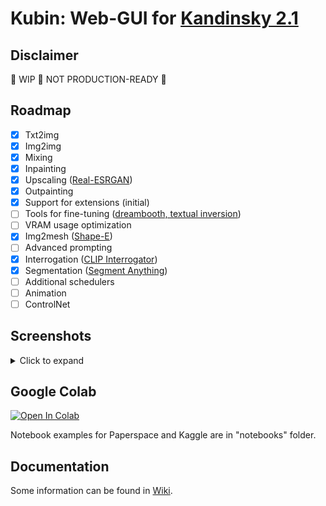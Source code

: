 
# Kubin: Web-GUI for [Kandinsky 2.1](https://github.com/ai-forever/Kandinsky-2/)

## Disclaimer

🚧 WIP 🚧 NOT PRODUCTION-READY 🚧 

## Roadmap

- [x] Txt2img
- [x] Img2img
- [x] Mixing
- [x] Inpainting 
- [x] Upscaling ([Real-ESRGAN](https://github.com/ai-forever/Real-ESRGAN))
- [x] Outpainting
- [x] Support for extensions (initial)
- [ ] Tools for fine-tuning ([dreambooth, textual inversion](https://github.com/TheDenk/Kandinsky-2-textual-inversion))
- [ ] VRAM usage optimization
- [x] Img2mesh ([Shape-E](https://github.com/openai/shap-e))
- [ ] Advanced prompting
- [x] Interrogation ([CLIP Interrogator](https://github.com/pharmapsychotic/clip-interrogator))
- [x] Segmentation ([Segment Anything](https://github.com/facebookresearch/segment-anything))
- [ ] Additional schedulers
- [ ] Animation
- [ ] ControlNet 

## Screenshots
<details> 
<summary>Click to expand</summary>

### txt2img tab
	
![img](/sshots/t2i.png)
	
### img2img tab
	
![img](/sshots/i2i.png)

### mixing tab
	
![img](/sshots/mix.png)

### inpainting tab
    
![img](/sshots/inpaint.png)

### outpainting tab
    
![img](/sshots/outpaint.png)

### image browser extension tab
    
![img](/sshots/image_browser.png)

### interrogator extension tab
    
![img](/sshots/interrogate.png)

### mesh generator extension tab
    
![img](/sshots/mesh_model.png)

### image segmentation extension tab
    
![img](/sshots/segmentation.png)

### upscaler extension tab
    
![img](/sshots/upscale.png)

### extensions tab
    
![img](/sshots/extensions.png)

### settings tab
    
![img](/sshots/settings.png)

</details>

## Google Colab

[![Open In Colab](https://colab.research.google.com/assets/colab-badge.svg)](https://colab.research.google.com/drive/1lx4lQS61hYb02BSoAoJUAVwPr7PhhkJt)
<br>

Notebook examples for Paperspace and Kaggle are in "notebooks" folder.

## Documentation

Some information can be found in [Wiki](https://github.com/seruva19/kubin/wiki/Docs).

